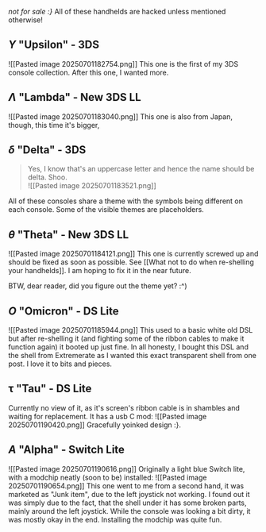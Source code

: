 *not for sale :}* 
All of these handhelds are hacked unless mentioned otherwise! 
## $\Upsilon$ "Upsilon" - 3DS 
![[Pasted image 20250701182754.png]]
This one is the first of my 3DS console collection. After this one, I wanted more. 

## $\Lambda$ "Lambda" - New 3DS LL 
![[Pasted image 20250701183040.png]]
This one is also from Japan, though, this time it's bigger, 

## $\delta$ "Delta" - 3DS
> Yes, I know that's an uppercase letter and hence the name should be delta. Shoo.   
![[Pasted image 20250701183521.png]]

All of these consoles share a theme with the symbols being different on each console. Some of the visible themes are placeholders. 

## $\theta$ "Theta" - New 3DS LL 
![[Pasted image 20250701184121.png]]
This one is currently screwed up and should be fixed as soon as possible. See [[What not to do when re-shelling your handhelds]]. 
I am hoping to fix it in the near future. 

BTW, dear reader, did you figure out the theme yet? :^) 

## $O$ "Omicron" - DS Lite
![[Pasted image 20250701185944.png]]
This used to a basic white old DSL but after re-shelling it (and fighting some of the ribbon cables to make it function again) it booted up just fine. 
In all honesty, I bought this DSL and the shell from Extremerate as I wanted this exact transparent shell from one post. I love it to bits and pieces. 

## $\uptau$ "Tau" - DS Lite

Currently no view of it, as it's screen's ribbon cable is in shambles and waiting for replacement. 
It has a usb C mod: ![[Pasted image 20250701190420.png]]
Gracefully yoinked design :}. 

## $A$ "Alpha" - Switch Lite
![[Pasted image 20250701190616.png]]
Originally a light blue Switch lite, with a modchip neatly (soon to be) installed: 
![[Pasted image 20250701190654.png]]
This one went to me from a second hand, it was marketed as "Junk item", due to the left joystick not working. I found out it was simply due to the fact, that the shell under it has some broken parts, mainly around the left joystick. While the console was looking a bit dirty, it was mostly okay in the end. Installing the modchip was quite fun.